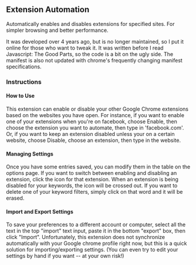 ## Extension Automation 
Automatically enables and disables extensions for specified sites. For simpler browsing and better performance.

It was developed over 4 years ago, but is no longer maintained, so I put it online for those who want to tweak it. It was written before I read Javascript: The Good Parts, so the code is a bit on the ugly side. The manifest is also not updated with chrome's frequently changing manifest specifications.


### Instructions
#### How to Use

This extension can enable or disable your other Google Chrome extensions based on the websites you have open. For instance, if you want to enable one of your extensions when you're on facebook, choose Enable, then choose the extension you want to automate, then type in 'facebook.com'. Or, if you want to keep an extension disabled unless your on a certain website, choose Disable, choose an extension, then type in the website.

#### Managing Settings

Once you have some entries saved, you can modify them in the table on the options page. If you want to switch between enabling and disabling an extension, click the icon for that extension. When an extension is being disabled for your keywords, the icon will be crossed out. If you want to delete one of your keyword filters, simply click on that word and it will be erased.

#### Import and Export Settings

To save your preferences to a different account or computer, select all the text in the top "import" text input, paste it in the bottom "export" box, then click "Import". Unfortunately, this extension does not synchronize automatically with your Google chrome profile right now, but this is a quick solution for importing/exporting settings. (You can even try to edit your settings by hand if you want -- at your own risk!)

